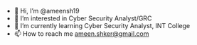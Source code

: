 - 👋 Hi, I’m @ameensh19
- 👀 I’m interested in Cyber Security Analyst/GRC
- 🌱 I’m currently learning Cyber Security Analyst, INT College
- 📫 How to reach me ameen.shker@gmail.com

<!---
ameensh19/ameensh19 is a ✨ special ✨ repository because its `README.md` (this file) appears on your GitHub profile.
You can click the Preview link to take a look at your changes.
--->
